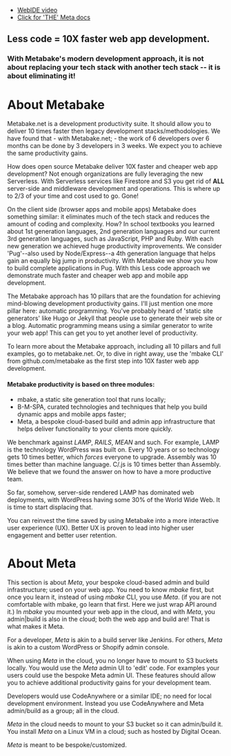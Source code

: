 

- <a href='https://youtu.be/CMUiPC0YtYA' target='_blank'>WebIDE video</a>
- <a href='http://doc.metabake.org/meta/' target='_blank'>Click for 'THE' Meta docs</a>

## Less code = 10X faster web app development.
### With Metabake's modern development approach, it is not about replacing your tech stack with another tech stack -- it is about eliminating it!


# About Metabake

Metabake.net is a development productivity suite. It should allow you to deliver 10 times faster then legacy development stacks/methodologies. We have found that - with Metabake.net; - the work of 6 developers over 6 months can be done by 3 developers in 3 weeks. We expect you to achieve the same productivity gains.

How does open source Metabake deliver 10X faster and cheaper web app development? Not enough organizations are fully leveraging the new Serverless. With Serverless services like Firestore and S3 you get rid of **ALL** server-side and middleware development and operations. This is where up to 2/3 of your time and cost used to go. Gone!

On the client side (browser apps and mobile apps) Metabake does something similar: it eliminates much of the tech stack and reduces the amount of coding and complexity. How? In school textbooks you learned about 1st generation languages, 2nd generation languages and our current 3rd generation languages, such as JavaScript, PHP and Ruby. With each new generation we achieved huge productivity improvements. We consider 'Pug'--also used by Node/Express--a 4th generation language that helps gain an equally big jump in productivity. With Metabake we show you how to build complete applications in Pug. With this Less code approach we demonstrate much faster and cheaper web app and mobile app development.

The Metabake approach has 10 pillars that are the foundation for achieving mind-blowing development productivity gains. I'll just mention one more pillar here: automatic programming. You've probably heard of 'static site generators' like Hugo or Jekyll that people use to generate their web site or a blog. Automatic programming means using a similar generator to write your web app! This can get you to yet another level of productivity.

To learn more about the Metabake approach, including all 10 pillars and full examples, go to metabake.net. Or, to dive in right away, use the 'mbake CLI' from github.com/metabake as the first step into 10X faster web app development.

#### Metabake productivity is based on three modules:

- mbake, a static site generation tool that runs locally;
- B-M-SPA, curated technologies and techniques that help you build dynamic apps and mobile apps faster;
- Meta, a bespoke cloud-based build and admin app infrastructure that helps deliver functionality to your clients more quickly.

We benchmark against _LAMP_, _RAILS_, _MEAN_ and such. For example, LAMP is the technology WordPress was built on. Every 10 years or so technology gets 10 times better, which *forces* everyone to upgrade. Assembly was 10 times better than machine language. C/.js is 10 times better than Assembly. We believe that we found the answer on how to have a more productive team.

So far, somehow, server-side rendered LAMP has dominated web deployments, with WordPress having some 30% of the World Wide Web. It is time to start displacing that.

You can reinvest the time saved by using Metabake into a more interactive user experience (UX). Better UX is proven to lead into higher user engagement and better user retention.

# About Meta

This section is about _Meta_, your bespoke cloud-based admin and build infrastructure; used on your web app. You need to know _mbake_ first, but once you learn it, instead of using _mbake_ CLI, you use _Meta_. (if you are not comfortable with mbake, go learn that first. Here we just wrap API around it.) In _mbake_ you mounted your web app in the cloud, and with _Meta_, you admin|build is also in the cloud; both the web app and build are! That is what makes it Meta.

For a developer, _Meta_ is akin to a build server like Jenkins. For others, _Meta_ is akin to a custom WordPress or Shopify admin console.

When using _Meta_ in the cloud, you no longer have to mount to S3 buckets locally. You would use the _Meta_ admin UI to 'edit' code. For examples your users could use the bespoke Meta admin UI. These features should allow you to achieve additional productivity gains for your development team.

Developers would use CodeAnywhere or a similar IDE; no need for local development environment. Instead you use CodeAnywhere and Meta admin/build as a group; all in the cloud.

_Meta_ in the cloud needs to mount to your S3 bucket so it can admin/build it. You install _Meta_ on a Linux VM in a cloud; such as hosted by Digital Ocean.

 _Meta_ is meant to be bespoke/customized.
